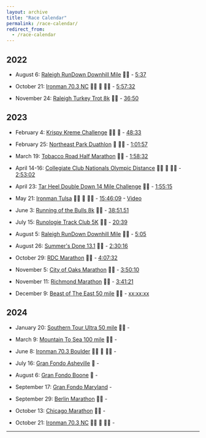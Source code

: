 ```yaml
---
layout: archive
title: "Race Calendar"
permalink: /race-calendar/
redirect_from:
  - /race-calendar
---
```

## 2022

- August 6: [Raleigh RunDown Downhill Mile](https://runsignup.com/Race/Results/116189#resultSetId-266098;perpage:5000) :running_man: - [5:37](https://runsignup.com/Race/Results/116189#resultSetId-331659;perpage:100)

- October 21: [Ironman 70.3 NC](https://www.ironman.com/im703-north-carolina?_ga=2.262261516.1463858545.1659123373-1026453001.1656093606) :swimming_man: :bicyclist: :running_man: - [5:57:32](https://www.ironman.com/im703-north-carolina-results)

- November 24: [Raleigh Turkey Trot 8k](https://ridgewoodturkeytrot.itsyourrace.com/event.aspx?id=4847) 🏃‍♂️ - [36:50](https://ridgewoodturkeytrot.itsyourrace.com/Results.aspx?id=4847&y=&eid=&srch=Rashaad%20&g=&amin=&amax=)

## 2023

- February 4: [Krispy Kreme Challenge](https://krispykremechallenge.com) 🏃‍♂️ :doughnut: - [48:33](https://www.itsyourrace.com/results.aspx?id=89&y=&eid=&srch=rashaad&g=&amin=&amax=)

- February 25: [Northeast Park Duathlon](https://runsignup.com/Race/NC/Gibsonville/NEParkDuathlon) :bicyclist: :running_man: - [1:01:57](https://www.trisignup.com/Race/Results/26521/IndividualResult/GfbP?resultSetId=367212#U51753724)

- March 19: [Tobacco Road Half Marathon](https://tobaccoroadmarathon.com/details) 🏃‍♂️ - [1:58:32](https://www.racetecresults.com/myresults.aspx?CId=16247&RId=10060&EId=2&AId=44920)

<!--- Gran Fondo Florida:  March 19, 2023-->

<!--- Tour of Georgia Grand Fondo:  April 16, 2023-->

- April 14-16: [Collegiate Club Nationals Olympic Distance](https://www.usatrichamps.com) :swimming_man: :bicyclist: :running_man: - [2:53:02](https://track.rtrt.me/e/USAT-COLLEGIATE-CLUB-NATIONALS-23#/tracker/RXBK3GY5)

- April 23: [Tar Heel Double Down 14 Mile Challenge](https://capstoneraces.com/tar-heel-10-miler/results-and-photos/) :running_man: - [1:55:15](https://results.raceroster.com/v2/en-US/results/td3zrdxc4ewcgxf3/detail/gt4zp5u5e26rf5d4)

- May 21: [Ironman Tulsa](https://www.ironman.com/im703-tulsa) :swimming_man: :bicyclist: :running_man: - [15:46:09](https://feathersprod.blob.core.windows.net/api-public/A0C726B6-F648-41E0-91D2-58E4D3FA9F46.pdf) - [Video](https://www.youtube.com/watch?v=ktQtcAhxv3E)

- June 3: [Running of the Bulls 8k](https://runsignup.com/Race/NC/Durham/RunningoftheBulls8K) :running_man: - [38:51.51](https://runsignup.com/Race/Results/124617/IndividualResult/bBTS?resultSetId=383819#U51753724)

- July 15: [Runologie Track Club 5K](https://event.racereach.com/runologie-track-club-5k/details#whenandwheresec) :running_man: - [20:39](https://www.racetecresults.com/myresults.aspx?CId=16247&RId=10070&EId=1&AId=51836)

- August 5: [Raleigh RunDown Downhill Mile](https://raleighrundown.com) 🏃‍♂️ - [5:05](https://runsignup.com/Race/Results/116189/IndividualResult/qNfY?resultSetId=394779#U77493007)

- August 26: [Summer's Done 13.1](https://runsignup.com/Race/NC/Cary/SummersDone131) :running_man: - [2:30:16](https://runsignup.com/Race/Results/145696#resultSetId-391781;perpage:100)

- October 29: [RDC Marathon]() 🏃‍♂️ - [4:07:32](https://www.marathonguide.com/results/browse.cfm?MIDD=9241231029&Gen=B&Begin=46&End=145&Max=119)

- November 5: [City of Oaks Marathon](https://cityofoaksmarathon.com) :running_man: - [3:50:10](https://www.marathonguide.com/results/browse.cfm?MIDD=2740231105&Gen=B&Begin=159&End=258&Max=669)

- November 11: [Richmond Marathon](https://www.richmondmarathon.org/races/marathon/) 🏃‍♂️ - [3:41:21](https://www.marathonguide.com/results/browse.cfm?MIDD=477231111&Gen=B&Begin=981&End=1080&Max=4083)
  
- December 9: [Beast of The East 50 mile](#) 🏃‍♂️ - [xx:xx:xx](#)

## 2024

- January 20: [Southern Tour Ultra 50 mile](https://www.southerntourultra.com) :running_man: -
  
- March 9: [Mountain To Sea 100 mile](https://mountainstosea100.com) :running_man: - 

- June 8: [Ironman 70.3 Boulder](#) :swimming_man: :bicyclist: :running_man: -

- July 16: [Gran Fondo Asheville](#) 🚴 - 

- August 6: [Gran Fondo Boone](#) 🚴 -

- September 17: [Gran Fondo Maryland](#) -

- September 29: [Berlin Marathon](#) 🏃‍♂️ - 

- October 13: [Chicago Marathon](#) 🏃‍♂️ - 

- October 21: [Ironman 70.3 NC](#) :swimming_man: :bicyclist: :running_man: -

<!-- One 70.3, one 13.1, one 140.6, and one 26.2 every year -->
---

<!--
<div id="image-table">
    <table>
	    <tr>
    	    <td style="padding:10px">
        	    <img src="Images/left.JPG" height="300" width="300"/>
      	    </td>
            <td style="padding:10px">
            	<img src="Images/middle.JPG" height="300" width="300"/>
            </td>
            <td style="padding:10px">
            	<img src="Images/right.JPG" height="300" width="300"/>
            </td>
        </tr>
    </table>
</div>
-->

